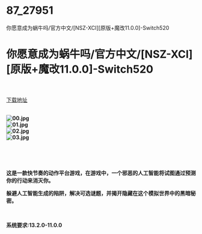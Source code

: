 # 87_27951
你愿意成为蜗牛吗/官方中文/[NSZ-XCI][原版+魔改11.0.0]-Switch520
# 你愿意成为蜗牛吗/官方中文/[NSZ-XCI][原版+魔改11.0.0]-Switch520
 <br/></br>
[下载地址](https://www.switch520.cc/article/27951 "下载地址")
<br/></br>

<p><strong><img title="00.jpg" src="https://www.switch520.cc/muke_img/2022_03_08_f115169294294.jpg" alt="00.jpg"></strong><br>
<strong><img title="01.jpg" src="https://www.switch520.cc/muke_img/2022_03_08_7a32d0efbc2f8.jpg" alt="01.jpg"></strong><br>
<strong><img title="02.jpg" src="https://www.switch520.cc/muke_img/2022_03_08_6ce5dc1175d7b.jpg" alt="02.jpg"></strong><br>
<strong><img title="03.jpg" src="https://www.switch520.cc/muke_img/2022_03_08_8275a14a35b38.jpg" alt="03.jpg">&nbsp;</strong></p>
<p>&nbsp;</p>
<p>&nbsp;</p>
<p><strong>这是一款快节奏的动作平台游戏，在游戏中，一个邪恶的人工智能将试图通过预测你的行动来消灭你。</strong></p>
<p><strong>躲避人工智能生成的陷阱，解决可选谜题，并揭开隐藏在这个模拟世界中的黑暗秘密。</strong></p>
<p>&nbsp;</p>
<p><strong>系统要求:13.2.0-11.0.0</strong></p>



